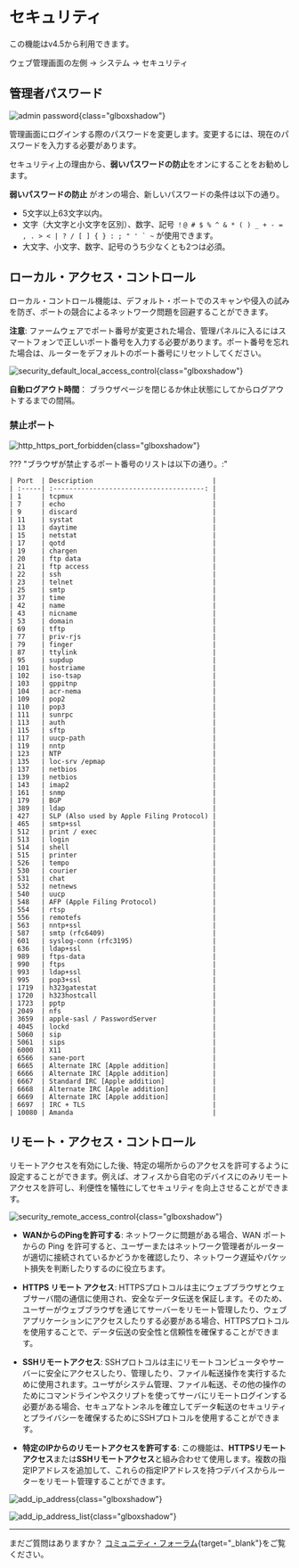 # セキュリティ

この機能はv4.5から利用できます。

ウェブ管理画面の左側 -> システム -> セキュリティ

## 管理者パスワード

![admin password](https://static.gl-inet.com/docs/router/en/4/interface_guide/security/admin_password.png){class="glboxshadow"}

管理画面にログインする際のパスワードを変更します。変更するには、現在のパスワードを入力する必要があります。

セキュリティ上の理由から、**弱いパスワードの防止**をオンにすることをお勧めします。

 **弱いパスワードの防止** がオンの場合、新しいパスワードの条件は以下の通り。

- 5文字以上63文字以内。
- 文字（大文字と小文字を区別）、数字、記号 `` ！@ # $ % ^ & * ( ) _ + - = , . > < | ? / [ ] { } : ; " ' ` ~ `` が使用できます。
- 大文字、小文字、数字、記号のうち少なくとも2つは必須。

## ローカル・アクセス・コントロール

ローカル・コントロール機能は、デフォルト・ポートでのスキャンや侵入の試みを防ぎ、ポートの競合によるネットワーク問題を回避することができます。

**注意**:  ファームウェアでポート番号が変更された場合、管理パネルに入るにはスマートフォンで正しいポート番号を入力する必要があります。ポート番号を忘れた場合は、ルーターをデフォルトのポート番号にリセットしてください。

![security_default_local_access_control](https://static.gl-inet.com/docs/router/en/4/interface_guide/security/security_default_local_access_control.png){class="glboxshadow"}

**自動ログアウト時間**： ブラウザページを閉じるか休止状態にしてからログアウトするまでの間隔。

### 禁止ポート

![http_https_port_forbidden](https://static.gl-inet.com/docs/router/en/4/interface_guide/security/http_https_port_forbidden.png){class="glboxshadow"}

??? "ブラウザが禁止するポート番号のリストは以下の通り。:"

    | Port  | Description                              |
    | :-----| :--------------------------------------: |
    | 1     | tcpmux                                   |
    | 7     | echo                                     |
    | 9     | discard                                  |
    | 11    | systat                                   |
    | 13    | daytime                                  |
    | 15    | netstat                                  |
    | 17    | qotd                                     |
    | 19    | chargen                                  |
    | 20    | ftp data                                 |
    | 21    | ftp access                               |
    | 22    | ssh                                      |
    | 23    | telnet                                   |
    | 25    | smtp                                     |
    | 37    | time                                     |
    | 42    | name                                     |
    | 43    | nicname                                  |
    | 53    | domain                                   |
    | 69    | tftp                                     |
    | 77    | priv-rjs                                 |
    | 79    | finger                                   |
    | 87    | ttylink                                  |
    | 95    | supdup                                   |
    | 101   | hostriame                                |
    | 102   | iso-tsap                                 |
    | 103   | gppitnp                                  |
    | 104   | acr-nema                                 |
    | 109   | pop2                                     |
    | 110   | pop3                                     |
    | 111   | sunrpc                                   |
    | 113   | auth                                     |
    | 115   | sftp                                     |
    | 117   | uucp-path                                |
    | 119   | nntp                                     |
    | 123   | NTP                                      |
    | 135   | loc-srv /epmap                           |
    | 137   | netbios                                  |
    | 139   | netbios                                  |
    | 143   | imap2                                    |
    | 161   | snmp                                     |
    | 179   | BGP                                      |
    | 389   | ldap                                     |
    | 427   | SLP (Also used by Apple Filing Protocol) |
    | 465   | smtp+ssl                                 |
    | 512   | print / exec                             |
    | 513   | login                                    |
    | 514   | shell                                    |
    | 515   | printer                                  |
    | 526   | tempo                                    |
    | 530   | courier                                  |
    | 531   | chat                                     |
    | 532   | netnews                                  |
    | 540   | uucp                                     |
    | 548   | AFP (Apple Filing Protocol)              |
    | 554   | rtsp                                     |
    | 556   | remotefs                                 |
    | 563   | nntp+ssl                                 |
    | 587   | smtp (rfc6409)                           |
    | 601   | syslog-conn (rfc3195)                    |
    | 636   | ldap+ssl                                 |
    | 989   | ftps-data                                |
    | 990   | ftps                                     |
    | 993   | ldap+ssl                                 |
    | 995   | pop3+ssl                                 |
    | 1719  | h323gatestat                             |
    | 1720  | h323hostcall                             |
    | 1723  | pptp                                     |
    | 2049  | nfs                                      |
    | 3659  | apple-sasl / PasswordServer              |
    | 4045  | lockd                                    |
    | 5060  | sip                                      |
    | 5061  | sips                                     |
    | 6000  | X11                                      |
    | 6566  | sane-port                                |
    | 6665  | Alternate IRC [Apple addition]           |
    | 6666  | Alternate IRC [Apple addition]           |
    | 6667  | Standard IRC [Apple addition]            |
    | 6668  | Alternate IRC [Apple addition]           |
    | 6669  | Alternate IRC [Apple addition]           |
    | 6697  | IRC + TLS                                |
    | 10080 | Amanda                                   |

## リモート・アクセス・コントロール

リモートアクセスを有効にした後、特定の場所からのアクセスを許可するように設定することができます。例えば、オフィスから自宅のデバイスにのみリモートアクセスを許可し、利便性を犠牲にしてセキュリティを向上させることができます。

![security_remote_access_control](https://static.gl-inet.com/docs/router/en/4/interface_guide/security/security_remote_access_control.png){class="glboxshadow"}

- **WANからのPingを許可する**: ネットワークに問題がある場合、WAN ポートからの Ping を許可すると、ユーザーまたはネットワーク管理者がルーターが適切に接続されているかどうかを確認したり、ネットワーク遅延やパケット損失を判断したりするのに役立ちます。

- **HTTPS リモート アクセス**: HTTPSプロトコルは主にウェブブラウザとウェブサーバ間の通信に使用され、安全なデータ伝送を保証します。そのため、ユーザーがウェブブラウザを通じてサーバーをリモート管理したり、ウェブアプリケーションにアクセスしたりする必要がある場合、HTTPSプロトコルを使用することで、データ伝送の安全性と信頼性を確保することができます。

- **SSHリモートアクセス**: SSHプロトコルは主にリモートコンピュータやサーバーに安全にアクセスしたり、管理したり、ファイル転送操作を実行するために使用されます。ユーザがシステム管理、ファイル転送、その他の操作のためにコマンドラインやスクリプトを使ってサーバにリモートログインする必要がある場合、セキュアなトンネルを確立してデータ転送のセキュリティとプライバシーを確保するためにSSHプロトコルを使用することができます。

- **特定のIPからのリモートアクセスを許可する**: この機能は、**HTTPSリモートアクセス**または**SSHリモートアクセス**と組み合わせて使用します。複数の指定IPアドレスを追加して、これらの指定IPアドレスを持つデバイスからルーターをリモート管理することができます。

![add_ip_address](https://static.gl-inet.com/docs/router/en/4/interface_guide/security/add_ip_address.png){class="glboxshadow"}

![add_ip_address_list](https://static.gl-inet.com/docs/router/en/4/interface_guide/security/add_ip_address_list.png){class="glboxshadow"}


---

まだご質問はありますか？ [コミュニティ・フォーラム](https://forum.gl-inet.com){target="_blank"}をご覧ください。